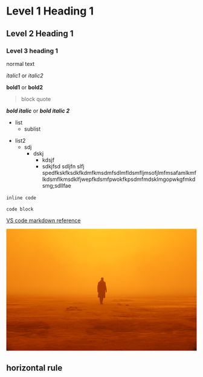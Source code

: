# Level 1 Heading 1
## Level 2 Heading 1

### Level 3 heading 1

normal text

*italic1*  or _italic2_

**bold1** or __bold2__

> block quote

***bold italic*** or ___bold italic 2___

* list
    * sublist

- list2
    - sdj
        - dskj
            - kdsjf
            - sdkjfsd sdljfn slfj 
            spedfkskfksdkfkdmfkmsdmfsdlmfldsmfljmsofjlmfmsafamlkmflkdsmflkmsdklfjwepfkdsmfpwokfkpsdmfmdsklmgopwkgfmkdsmg;sdllfae


`
inline code
`
```
code block
```


[VS code markdown reference](https://code.visualstudio.com/docs/languages/markdown?originUrl=%2Fdocs%2Flanguages%2Fpython)

![blade runner](./870886.jpg)


horizontal rule
---